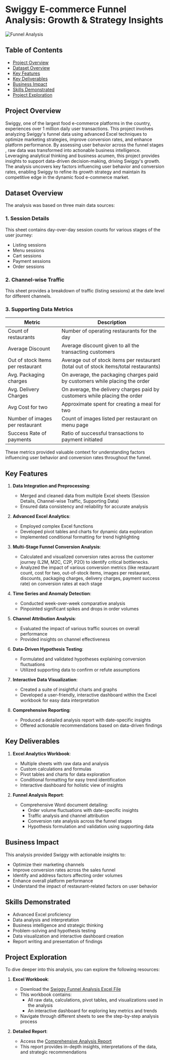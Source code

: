 # Swiggy E-commerce Funnel Analysis: Growth & Strategy Insights

![Funnel Analysis](https://github.com/shinilkumars/Swiggy-E-commerce-Funnel-Analysis/assets/173347067/556507ec-4cf2-4223-a060-13b084e9c923)

## Table of Contents
 - [Project Overview](#project-overview)
 - [Dataset Overview](#dataset-overview)
 - [Key Features](#key-features)
 - [Key Deliverables](#key-deliverables)
 - [Business Impact](#business-impact)
 - [Skills Demonstrated](skills-demonstrated)
 - [Project Exploration](#project-exploration)

## Project Overview
Swiggy, one of the largest food e-commerce platforms in the country, experiences over 1 million daily user transactions. This project involves analyzing Swiggy's funnel data using advanced Excel techniques to optimize marketing strategies, improve conversion rates, and enhance platform performance. By assessing user behavior across the funnel stages , raw data was transformed into actionable business intelligence. Leveraging analytical thinking and business acumen, this project provides insights to support data-driven decision-making, driving Swiggy's growth. The analysis uncovers key factors influencing user behavior and conversion rates, enabling Swiggy to refine its growth strategy and maintain its competitive edge in the dynamic food e-commerce market.

## Dataset Overview

The analysis was based on three main data sources:

### 1. Session Details

This sheet contains day-over-day session counts for various stages of the user journey:
- Listing sessions
- Menu sessions
- Cart sessions
- Payment sessions
- Order sessions

### 2. Channel-wise Traffic

This sheet provides a breakdown of traffic (listing sessions) at the date level for different channels.

### 3. Supporting Data Metrics

| Metric | Description |
|--------|-------------|
| Count of restaurants | Number of operating restaurants for the day |
| Average Discount | Average discount given to all the transacting customers |
| Out of stock Items per restaurant | Average out of stock items per restaurant (total out of stock items/total restaurants) |
| Avg. Packaging charges | On average, the packaging charges paid by customers while placing the order |
| Avg. Delivery Charges | On average, the delivery charges paid by customers while placing the order |
| Avg Cost for two | Approximate spent for creating a meal for two |
| Number of images per restaurant | Count of images listed per restaurant on menu page |
| Success Rate of payments | Ratio of successful transactions to payment initiated |

These metrics provided valuable context for understanding factors influencing user behavior and conversion rates throughout the funnel.

## Key Features

1. **Data Integration and Preprocessing**:
   - Merged and cleaned data from multiple Excel sheets (Session Details, Channel-wise Traffic, Supporting Data)
   - Ensured data consistency and reliability for accurate analysis

2. **Advanced Excel Analytics**:
   - Employed complex Excel functions
   - Developed pivot tables and charts for dynamic data exploration
   - Implemented conditional formatting for trend highlighting

3. **Multi-Stage Funnel Conversion Analysis**:
   - Calculated and visualized conversion rates across the customer journey (L2M, M2C, C2P, P2O) to identify critical bottlenecks.
   - Analyzed the impact of various conversion metrics (like restaurant count, cost for two, out-of-stock items, images per restaurant, discounts, packaging charges, delivery charges, payment success rate) on conversion rates at each stage

4. **Time Series and Anomaly Detection**:
   - Conducted week-over-week comparative analysis
   - Pinpointed significant spikes and drops in order volumes

5. **Channel Attribution Analysis**:
   - Evaluated the impact of various traffic sources on overall performance
   - Provided insights on channel effectiveness

6. **Data-Driven Hypothesis Testing**:
   - Formulated and validated hypotheses explaining conversion fluctuations
   - Utilized supporting data to confirm or refute assumptions

7. **Interactive Data Visualization**:
   - Created a suite of insightful charts and graphs
   - Developed a user-friendly, interactive dashboard within the Excel workbook for easy data interpretation

8. **Comprehensive Reporting**:
   - Produced a detailed analysis report with date-specific insights
   - Offered actionable recommendations based on data-driven findings

## Key Deliverables

1. **Excel Analytics Workbook**: 
   - Multiple sheets with raw data and analysis
   - Custom calculations and formulas
   - Pivot tables and charts for data exploration
   - Conditional formatting for easy trend identification
   - Interactive dashboard for holistic view of insights

2. **Funnel Analysis Report**: 
   - Comprehensive Word document detailing:
     - Order volume fluctuations with date-specific insights
     - Traffic analysis and channel attribution
     - Conversion rate analysis across the funnel stages
     - Hypothesis formulation and validation using supporting data
       
## Business Impact
This analysis provided Swiggy with actionable insights to:
- Optimize their marketing channels
- Improve conversion rates across the sales funnel
- Identify and address factors affecting order volumes
- Enhance overall platform performance
- Understand the impact of restaurant-related factors on user behavior

## Skills Demonstrated
- Advanced Excel proficiency
- Data analysis and interpretation
- Business intelligence and strategic thinking
- Problem-solving and hypothesis testing
- Data visualization and interactive dashboard creation
- Report writing and presentation of findings

## Project Exploration

To dive deeper into this analysis, you can explore the following resources:

1. **Excel Workbook**: 
   - Download the [Swiggy Funnel Analysis Excel File](https://github.com/shinilkumars/Swiggy-E-commerce-Funnel-Analysis/raw/main/Funnel%20Case%20Study%20Data.xlsx)
   - This workbook contains:
     - All raw data, calculations, pivot tables, and visualizations used in the analysis
     - An interactive dashboard for exploring key metrics and trends
   - Navigate through different sheets to see the step-by-step analysis process

2. **Detailed Report**: 
   - Access the [Comprehensive Analysis Report](https://github.com/shinilkumars/Swiggy-E-commerce-Funnel-Analysis/raw/main/Swiggy%20Funnel%20Analysis%20Report.docx)
   - This report provides in-depth insights, interpretations of the data, and strategic recommendations

